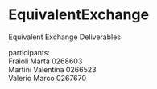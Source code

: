 # EquivalentExchange

Equivalent Exchange Deliverables

participants:\
  Fraioli Marta 0268603\
  Martini Valentina 0266523\
  Valerio Marco 0267670
